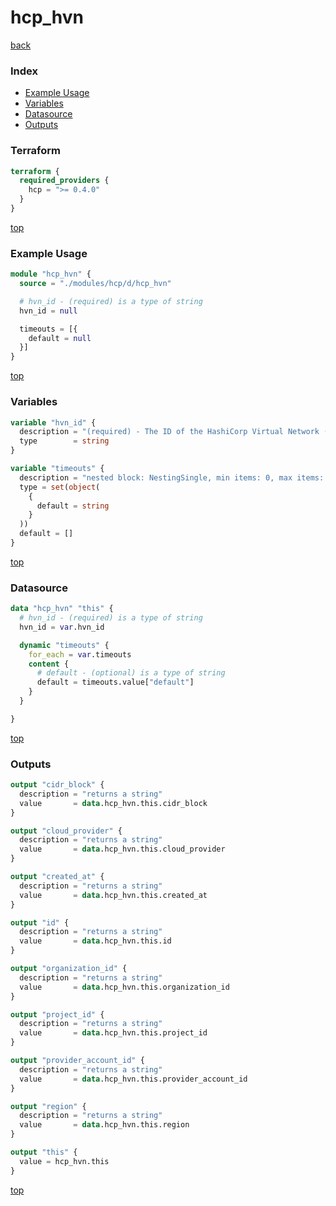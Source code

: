 # hcp_hvn

[back](../hcp.md)

### Index

- [Example Usage](#example-usage)
- [Variables](#variables)
- [Datasource](#datasource)
- [Outputs](#outputs)

### Terraform

```terraform
terraform {
  required_providers {
    hcp = ">= 0.4.0"
  }
}
```

[top](#index)

### Example Usage

```terraform
module "hcp_hvn" {
  source = "./modules/hcp/d/hcp_hvn"

  # hvn_id - (required) is a type of string
  hvn_id = null

  timeouts = [{
    default = null
  }]
}
```

[top](#index)

### Variables

```terraform
variable "hvn_id" {
  description = "(required) - The ID of the HashiCorp Virtual Network (HVN)."
  type        = string
}

variable "timeouts" {
  description = "nested block: NestingSingle, min items: 0, max items: 0"
  type = set(object(
    {
      default = string
    }
  ))
  default = []
}
```

[top](#index)

### Datasource

```terraform
data "hcp_hvn" "this" {
  # hvn_id - (required) is a type of string
  hvn_id = var.hvn_id

  dynamic "timeouts" {
    for_each = var.timeouts
    content {
      # default - (optional) is a type of string
      default = timeouts.value["default"]
    }
  }

}
```

[top](#index)

### Outputs

```terraform
output "cidr_block" {
  description = "returns a string"
  value       = data.hcp_hvn.this.cidr_block
}

output "cloud_provider" {
  description = "returns a string"
  value       = data.hcp_hvn.this.cloud_provider
}

output "created_at" {
  description = "returns a string"
  value       = data.hcp_hvn.this.created_at
}

output "id" {
  description = "returns a string"
  value       = data.hcp_hvn.this.id
}

output "organization_id" {
  description = "returns a string"
  value       = data.hcp_hvn.this.organization_id
}

output "project_id" {
  description = "returns a string"
  value       = data.hcp_hvn.this.project_id
}

output "provider_account_id" {
  description = "returns a string"
  value       = data.hcp_hvn.this.provider_account_id
}

output "region" {
  description = "returns a string"
  value       = data.hcp_hvn.this.region
}

output "this" {
  value = hcp_hvn.this
}
```

[top](#index)